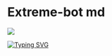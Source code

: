 # Extreme-bot md
   <a><img src='https://file.io/L8iezL3fV8d9'/></a><a><img/></a>
<p align="center">

  <a href ="https://git.io/typing-svg"><img src="https://readme-typing-svg.demolab.com?font=EB+Garamond and weight=800&size=28&duration=4000&pause=1000&random=false&width435&lines=+_____EXTREME+BOT_______;THE+LATEST+AND+BEST+WA+BOT;DEVELOPED+BY+TECH765;RELEASED+ON+15%2F7%2F2024." alt="Typing SVG"/></a>
</p>
<a><img src='https://file.io/L8iezL3fV8d9

###If you prefer to deploy on another platform then upload your creds.json in session folder after getting pair code on replit.

###1.href="https://replit.com/@Tech765/Extremebot-pair-1"><img src="https://shields.io/badge/PAIR CODE-red" alt="Click here to get pair-code" width="90" ></a>
